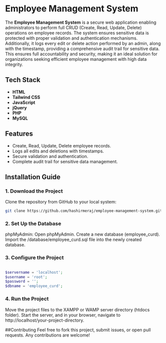 # Employee Management System

The **Employee Management System** is a secure web application enabling administrators to perform full CRUD (Create, Read, Update, Delete) operations on employee records. The system ensures sensitive data is protected with proper validation and authentication mechanisms. Additionally, it logs every edit or delete action performed by an admin, along with the timestamp, providing a comprehensive audit trail for sensitive data. This ensures full accountability and security, making it an ideal solution for organizations seeking efficient employee management with high data integrity.

## Tech Stack

- **HTML**
- **Tailwind CSS**
- **JavaScript**
- **jQuery**
- **PHP**
- **MySQL**

## Features

- Create, Read, Update, Delete employee records.
- Logs all edits and deletions with timestamps.
- Secure validation and authentication.
- Complete audit trail for sensitive data management.

## Installation Guide

### 1. Download the Project

Clone the repository from GitHub to your local system:

```bash
git clone https://github.com/hashirmeraj/employee-management-system.git
```

### 2. Set Up the Database

phpMyAdmin:
Open phpMyAdmin.
Create a new database (employee_curd).
Import the /database/employee_curd.sql file into the newly created database.


### 3. Configure the Project

```php

$servername = 'localhost';
$username = 'root';
$password = '';
$dbname = 'employee_curd';

```

### 4. Run the Project

Move the project files to the XAMPP or WAMP server directory (htdocs folder).
Start the server, and in your browser, navigate to http://localhost/your-project-directory.

##Contributing
Feel free to fork this project, submit issues, or open pull requests. Any contributions are welcome!
